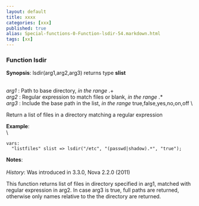 ```yaml
---
layout: default
title: xxxx
categories: [xxx]
published: true
alias: Special-functions-0-Function-lsdir-54.markdown.html
tags: [xx]
---
```


### Function lsdir

**Synopsis**: lsdir(arg1,arg2,arg3) returns type **slist**

\
 *arg1* : Path to base directory, *in the range* .+ \
 *arg2* : Regular expression to match files or blank, *in the range* .\*
\
 *arg3* : Include the base path in the list, *in the range*
true,false,yes,no,on,off \

Return a list of files in a directory matching a regular expression

**Example**:\
 \

    vars:
      "listfiles" slist => lsdir("/etc", "(passwd|shadow).*", "true");

**Notes**:\
 \
 *History*: Was introduced in 3.3.0, Nova 2.2.0 (2011)

This function returns list of files in directory specified in arg1,
matched with regular expression in arg2. In case arg3 is true, full
paths are returned, otherwise only names relative to the the directory
are returned.
